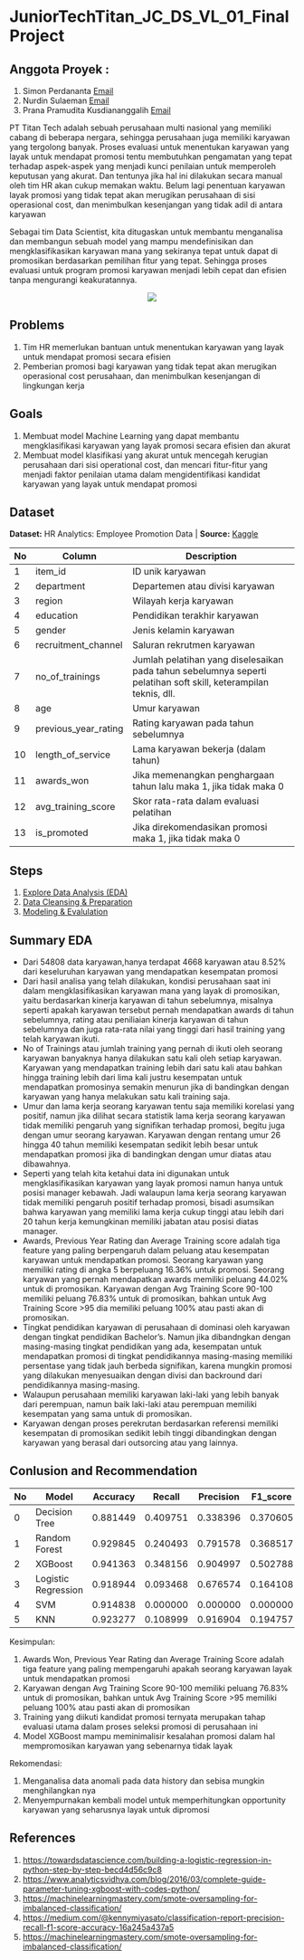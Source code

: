 # JuniorTechTitan_JC_DS_VL_01_FinalProject
## Anggota Proyek :
1. Simon Perdananta [Email](mailto:simonperdananta@gmail.com)
1. Nurdin Sulaeman [Email](mailto:nurdinsulaeman28@gmail.com)
1. Prana Pramudita Kusdiananggalih [Email](mailto:pranapramudita@gmail.com)

PT Titan Tech adalah sebuah perusahaan multi nasional yang memiliki cabang di beberapa nergara, sehingga perusahaan juga memiliki karyawan yang tergolong banyak. Proses evaluasi untuk menentukan karyawan yang layak untuk mendapat promosi tentu membutuhkan pengamatan yang tepat terhadap aspek-aspek yang menjadi kunci penilaian untuk memperoleh keputusan yang akurat. Dan tentunya jika hal ini dilakukan secara manual oleh tim HR akan cukup memakan waktu. Belum lagi penentuan karyawan layak promosi yang tidak tepat akan merugikan perusahaan di sisi operasional cost, dan menimbulkan kesenjangan yang tidak adil di antara karyawan

Sebagai tim Data Scientist, kita ditugaskan untuk membantu menganalisa dan membangun sebuah model yang mampu mendefinisikan dan mengklasifikasikan karyawan mana yang sekiranya tepat untuk dapat di promosikan berdasarkan pemilihan fitur yang tepat. Sehingga proses evaluasi untuk program promosi karyawan menjadi lebih cepat dan efisien tanpa mengurangi keakuratannya.

<p align="center">
<img src="https://st4.depositphotos.com/4230659/23629/v/600/depositphotos_236292080-stock-illustration-isometric-robot-analyzes-the-database.jpg"/>
</p>

## Problems
1. Tim HR memerlukan bantuan untuk menentukan karyawan yang layak untuk mendapat promosi secara efisien
1. Pemberian promosi bagi karyawan yang tidak tepat akan merugikan operasional cost perusahaan, dan menimbulkan kesenjangan di lingkungan kerja

## Goals
1. Membuat model Machine Learning yang dapat membantu mengklasifikasi karyawan yang layak promosi secara efisien dan akurat
1. Membuat model klasifikasi yang akurat untuk mencegah kerugian perusahaan dari sisi operational cost, dan mencari fitur-fitur yang menjadi faktor penilaian utama dalam mengidentifikasi kandidat karyawan yang layak untuk mendapat promosi

## Dataset 
**Dataset:** HR Analytics: Employee Promotion Data | **Source:** [Kaggle](https://www.kaggle.com/arashnic/hr-ana)

| No | Column | Description |
| -- | ------ | ----------- |
| 1 | item_id | ID unik karyawan |
| 2 | department | Departemen atau divisi karyawan |
| 3 | region | Wilayah kerja karyawan |
| 4 | education | Pendidikan terakhir karyawan |
| 5 | gender | Jenis kelamin karyawan |
| 6 | recruitment_channel | Saluran rekrutmen karyawan |
| 7 | no_of_trainings | Jumlah pelatihan yang diselesaikan pada tahun sebelumnya seperti pelatihan soft skill, keterampilan teknis, dll. |
| 8 | age | Umur karyawan |
| 9 | previous_year_rating | Rating karyawan pada tahun sebelumnya  |
| 10 | length_of_service | Lama karyawan bekerja (dalam tahun) |
| 11 | awards_won | Jika memenangkan penghargaan tahun lalu maka 1, jika tidak maka 0 |
| 12 | avg_training_score | Skor rata-rata dalam evaluasi pelatihan |
| 13 | is_promoted | Jika direkomendasikan promosi maka 1, jika tidak maka 0 |

## Steps
1. [Explore Data Analysis (EDA)](https://github.com/PurwadhikaDev/JuniorTechTitan_JC_DS_VL_01_FinalProject/blob/master/FINAL%20PROJECT%20-%20Explore%20Data%20Analysis.ipynb)
2. [Data Cleansing & Preparation](https://github.com/PurwadhikaDev/JuniorTechTitan_JC_DS_VL_01_FinalProject/blob/master/FINAL%20PROJECT%20-%20Data_Cleansing___Preparation.ipynb)
3. [Modeling & Evalulation](https://github.com/PurwadhikaDev/JuniorTechTitan_JC_DS_VL_01_FinalProject/blob/master/FINAL%20PROJECT%20-%20ML%20Modeling%2C%20Evaluation.ipynb)

## Summary EDA
-	Dari 54808 data karyawan,hanya  terdapat 4668 karyawan atau 8.52% dari keseluruhan karyawan yang mendapatkan kesempatan promosi
-	Dari hasil analisa yang telah dilakukan, kondisi perusahaan saat ini dalam mengklasifikasikan karyawan mana yang layak di promosikan, yaitu berdasarkan kinerja karyawan di tahun sebelumnya, misalnya seperti apakah karyawan tersebut pernah mendapatkan awards di tahun sebelumnya, rating atau peniliaian kinerja karyawan di tahun sebelumnya dan juga rata-rata nilai yang tinggi dari hasil training yang telah karyawan ikuti.
- No of Trainings atau jumlah training yang pernah di ikuti oleh seorang karyawan banyaknya hanya dilakukan satu kali oleh setiap karyawan. Karyawan yang mendapatkan training lebih dari satu kali atau bahkan hingga training lebih dari lima kali justru kesempatan untuk mendapatkan promosinya semakin menurun jika di bandingkan dengan karyawan yang hanya melakukan satu kali training saja.
- Umur dan lama kerja seorang karyawan tentu saja memiliki korelasi yang positif, namun jika dilihat secara statistik lama kerja seorang karyawan tidak memiliki pengaruh yang signifikan terhadap promosi, begitu juga dengan umur seorang karyawan. Karyawan dengan rentang umur 26 hingga 40 tahun memiliki kesempatan sedikit lebih besar untuk mendapatkan promosi jika di bandingkan dengan umur diatas atau dibawahnya. 
- Seperti yang telah kita ketahui data ini digunakan untuk mengklasifikasikan karyawan yang layak promosi namun hanya untuk posisi manager kebawah. Jadi walaupun lama kerja seorang karyawan tidak memiliki pengaruh positif terhadap promosi, bisadi asumsikan bahwa karyawan yang memiliki lama kerja cukup tinggi atau lebih dari 20 tahun kerja kemungkinan memiliki jabatan atau posisi diatas manager.
- Awards, Previous Year Rating dan Average Training score adalah tiga feature yang paling berpengaruh dalam peluang atau kesempatan karyawan untuk mendapatkan promosi. Seorang karyawan yang memiliki rating di angka 5 berpeluang 16.36% untuk promosi. Seorang karyawan yang pernah mendapatkan awards memiliki peluang 44.02% untuk di promosikan. Karyawan dengan Avg Training Score 90-100 memiliki peluang 76.83% untuk di promosikan, bahkan untuk Avg Training Score >95 dia memiliki peluang 100% atau pasti akan di promosikan.
- Tingkat pendidikan karyawan di perusahaan di dominasi oleh karyawan dengan tingkat pendidikan Bachelor’s. Namun jika dibandngkan dengan masing-masing tingkat pendidikan yang ada, kesempatan untuk mendapatkan promosi di tingkat pendidikannya masing-masing memiliki persentase yang tidak jauh berbeda signifikan, karena mungkin promosi yang dilakukan menyesuaikan dengan divisi dan backround dari pendidikannya masing-masing.
- Walaupun perusahaan memiliki karyawan laki-laki yang lebih banyak dari perempuan, namun baik laki-laki atau perempuan memiliki kesempatan yang sama untuk di promosikan.
- Karyawan dengan proses perekrutan berdasarkan referensi memiliki kesempatan di promosikan sedikit lebih tinggi dibandingkan dengan karyawan yang berasal dari outsorcing atau yang lainnya.

## Conlusion and Recommendation
| No |	Model	| Accuracy | Recall	| Precision	| F1_score	| F1 Std |
| -- | ------ | ----------- | ------ | ------ | ------ | ------ |
| 0	| Decision Tree	| 0.881449	| 0.409751	| 0.338396	| 0.370605	| 0.009424 |
| 1	| Random Forest	| 0.929845	| 0.240493	| 0.791578	| 0.368517	| 0.013660 |
| 2	| XGBoost	| 0.941363	| 0.348156	| 0.904997	| 0.502788	| 0.012243 |
| 3	| Logistic Regression	| 0.918944	| 0.093468	| 0.676574	| 0.164108	| 0.014139 |
| 4	| SVM	| 0.914838	| 0.000000	| 0.000000	| 0.000000	| 0.000000 |
| 5	| KNN	| 0.923277	| 0.108999	| 0.916904	| 0.194757	| 0.011080 |

Kesimpulan:
1. Awards Won, Previous Year Rating dan Average Training Score adalah tiga feature yang paling mempengaruhi apakah seorang karyawan layak untuk mendapatkan promosi
2. Karyawan dengan Avg Training Score 90-100 memiliki peluang 76.83% untuk di promosikan, bahkan untuk Avg Training Score >95 memiliki peluang 100% atau pasti akan di promosikan
3. Training yang diikuti kandidat promosi ternyata merupakan tahap evaluasi utama dalam proses seleksi promosi di perusahaan ini
4. Model XGBoost mampu meminimalisir kesalahan promosi dalam hal mempromosikan karyawan yang sebenarnya tidak layak

Rekomendasi:
1. Menganalisa data anomali pada data history dan sebisa mungkin menghilangkan nya
2. Menyempurnakan kembali model untuk memperhitungkan opportunity karyawan yang seharusnya layak untuk dipromosi

## References
1. https://towardsdatascience.com/building-a-logistic-regression-in-python-step-by-step-becd4d56c9c8
2. https://www.analyticsvidhya.com/blog/2016/03/complete-guide-parameter-tuning-xgboost-with-codes-python/
3. https://machinelearningmastery.com/smote-oversampling-for-imbalanced-classification/
4. https://medium.com/@kennymiyasato/classification-report-precision-recall-f1-score-accuracy-16a245a437a5
5. https://machinelearningmastery.com/smote-oversampling-for-imbalanced-classification/
